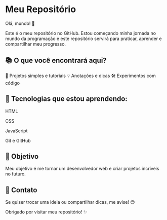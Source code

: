# Meu Repositório
Olá, mundo! 👋

Este é o meu repositório no GitHub. Estou começando minha jornada no mundo da programação e este repositório servirá para praticar, aprender e compartilhar meu progresso.

## 📚 O que você encontrará aqui?
📝 Projetos simples e tutoriais
💡 Anotações e dicas
🛠️ Experimentos com código

 ## 🌱 Tecnologias que estou aprendendo:
HTML


CSS


JavaScript


Git e GitHub

## 🎯 Objetivo
Meu objetivo é me tornar um desenvolvedor web e criar projetos incríveis no futuro.

## 💬 Contato
Se quiser trocar uma ideia ou compartilhar dicas, me avise! 😊

Obrigado por visitar meu repositório! ✨
